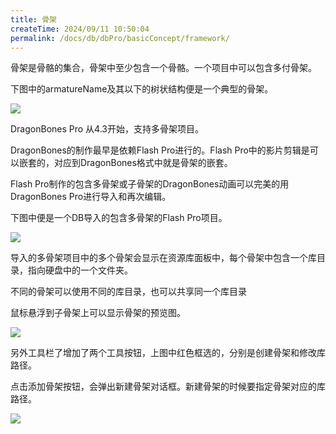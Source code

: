 ```yaml
---
title: 骨架
createTime: 2024/09/11 10:50:04
permalink: /docs/db/dbPro/basicConcept/framework/
---
```

骨架是骨骼的集合，骨架中至少包含一个骨骼。一个项目中可以包含多付骨架。

下图中的armatureName及其以下的树状结构便是一个典型的骨架。

![](5576af50e0f98.png)

DragonBones Pro 从4.3开始，支持多骨架项目。

DragonBones的制作最早是依赖Flash Pro进行的。Flash Pro中的影片剪辑是可以嵌套的，对应到DragonBones格式中就是骨架的嵌套。

Flash Pro制作的包含多骨架或子骨架的DragonBones动画可以完美的用DragonBones Pro进行导入和再次编辑。

下图中便是一个DB导入的包含多骨架的Flash Pro项目。

![](566538b0157d4.png)

导入的多骨架项目中的多个骨架会显示在资源库面板中，每个骨架中包含一个库目录，指向硬盘中的一个文件夹。

不同的骨架可以使用不同的库目录，也可以共享同一个库目录

鼠标悬浮到子骨架上可以显示骨架的预览图。

![](56653d3bd7b5e.png)


另外工具栏了增加了两个工具按钮，上图中红色框选的，分别是创建骨架和修改库路径。

点击添加骨架按钮，会弹出新建骨架对话框。新建骨架的时候要指定骨架对应的库路径。

![](566538afd7dc6.png)